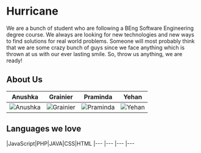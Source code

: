 
# Hurricane

We are a bunch of student who are following a BEng Software Engineering degree course.
We always are looking for new technologies and new ways to find solutions for real world problems.
Someone will most probably think that we are some crazy bunch of guys since we face anything which is thrown at us with our ever lasting smile. So, throw us anything, we are ready!

## About Us

| Anushka | Grainier | Praminda | Yehan
|--- |--- |--- |---
| ![Anushka](https://avatars3.githubusercontent.com/u/2684554?v=3&s=460) | ![Grainier](https://avatars1.githubusercontent.com/u/3824254?v=3&s=460) | ![Praminda](https://avatars2.githubusercontent.com/u/2655553?v=3&s=460) | ![Yehan](https://avatars3.githubusercontent.com/u/2751847?v=3&s=460) |


## Languages we love
|JavaScript|PHP|JAVA|CSS|HTML
|--- |--- |--- |---
